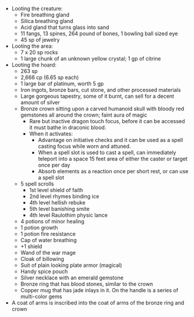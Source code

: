 - Looting the creature:
	- Fire breathing gland
	- Silica breathing gland
	- Acid gland that turns glass into sand
	- 11 fangs, 13 spines, 264 pound of bones, 1 bowling ball sized eye
	- 45 sp of jewelry
- Looting the area:
	- 7 x 20 sp rocks
	- 1 large chunk of an unknown yellow crystal; 1 gp of citrine
- Looting the hoard:
	- 263 sp
	- 2,666 cp (6.65 sp each)
	- 1 large bar of platinum, worth 5 gp
	- Iron ingots, bronze bars, cut stone, and other processed materials
	- Large gorgeous tapestry, some of it burnt, can sell for a decent amount of silver
	- Bronze crown sitting upon a carved humanoid skull with bloody red gemstones all around the crown; faint aura of magic
		- Rare but inactive dragon touch focus, before it can be accessed it must bathe in draconic blood. 
		- When it activates: 
			- Advantage on initiative checks and it can be used as a spell casting focus while worn and attuned. 
			- When a spell slot is used to cast a spell, can immediately teleport into a space 15 feet area of either the caster or target once per day
			- Absorb elements as a reaction once per short rest, or can use a spell slot
	- 5 spell scrolls
		- 1st level shield of faith
		- 2nd level rhymes binding ice
		- 4th level hellish rebuke
		- 5th level banishing smite
		- 4th level Raulothim physic lance
	- 4 potions of minor healing
	- 1 potion growth
	- 1 potion fire resistance
	- Cap of water breathing
	- +1 shield 
	- Wand of the war mage
	- Cloak of billowing 
	- Suit of plain looking plate armor (magical)
	- Handy spice pouch
	- Silver necklace with an emerald gemstone 
	- Bronze ring that has blood stones, similar to the crown
	- Copper mug that has jade inlays in it. On the handle is a series of multi-color gems
- A coat of arms is inscribed into the coat of arms of the bronze ring and crown